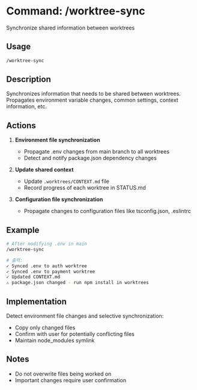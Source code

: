# Command: /worktree-sync

Synchronize shared information between worktrees

## Usage

```bash
/worktree-sync
```

## Description

Synchronizes information that needs to be shared between worktrees.
Propagates environment variable changes, common settings, context information, etc.

## Actions

1. **Environment file synchronization**
   - Propagate .env changes from main branch to all worktrees
   - Detect and notify package.json dependency changes

2. **Update shared context**
   - Update `.worktrees/CONTEXT.md` file
   - Record progress of each worktree in STATUS.md

3. **Configuration file synchronization**
   - Propagate changes to configuration files like tsconfig.json, .eslintrc

## Example

```bash
# After modifying .env in main
/worktree-sync

# 출력:
✓ Synced .env to auth worktree
✓ Synced .env to payment worktree
✓ Updated CONTEXT.md
⚠ package.json changed - run npm install in worktrees
```

## Implementation

Detect environment file changes and selective synchronization:
- Copy only changed files
- Confirm with user for potentially conflicting files
- Maintain node_modules symlink

## Notes

- Do not overwrite files being worked on
- Important changes require user confirmation
